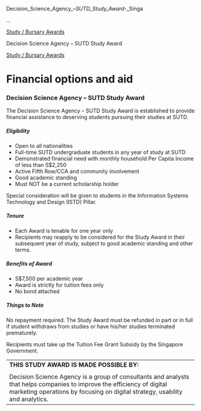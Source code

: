 Decision_Science_Agency_–_SUTD_Study_Award_-_Singa



…

 [Study / Bursary Awards](/admissions/undergraduate/financing-options-and-aid/financial-aid/study-bursary-awards) 

Decision Science Agency – SUTD Study Award

[Study / Bursary Awards](https://www.sutd.edu.sg/admissions/undergraduate/financing-options-and-aid/financial-aid/study-bursary-awards)

Financial options and aid
=========================

### Decision Science Agency – SUTD Study Award



The Decision Science Agency – SUTD Study Award is established to provide financial assistance to deserving students pursuing their studies at SUTD.



##### **Eligibility**



* Open to all nationalities
* Full-time SUTD undergraduate students in any year of study at SUTD
* Demonstrated financial need with monthly household Per Capita Income of less than S$2,250
* Active Fifth Row/CCA and community involvement
* Good academic standing
* Must NOT be a current scholarship holder


Special consideration will be given to students in the Information Systems Technology and Design (ISTD) Pillar.



##### **Tenure**



* Each Award is tenable for one year only
* Recipients may reapply to be considered for the Study Award in their subsequent year of study, subject to good academic standing and other terms.


##### **Benefits of Award**



* S$7,500 per academic year
* Award is strictly for tuition fees only
* No bond attached


##### **Things to Note**



No repayment required. The Study Award must be refunded in part or in full if student withdraws from studies or have his/her studies terminated prematurely.



Recipients must take up the Tuition Fee Grant Subsidy by the Singapore Government.



|  |
| --- |
| **THIS STUDY AWARD IS MADE POSSIBLE BY:** |
|  |
| Decision Science Agency is a group of consultants and analysts that helps companies to improve the efficiency of digital marketing operations by focusing on digital strategy, usability and analytics. |

